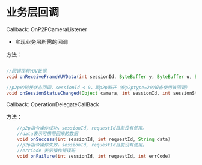 # 业务层回调

Callback: OnP2PCameraListener

- 实现业务层所需的回调

方法：

```java

//回调视频YUV数据
void onReceiveFrameYUVData(int sessionId, ByteBuffer y, ByteBuffer u, ByteBuffer v, int width, int height, long timestamp, Object camera)

//p2p的链接状态回调，sessionId < 0，即p2p断开（仅p2ptype=2的设备使用该回调）
void onSessionStatusChanged(Object camera, int sessionId, int sessionStatus)

```

Callback: OperationDelegateCallBack

方法：

```java
	//p2p指令操作成功，sessionId, requestId目前没有使用。
	//data表示可携带回来的数据
	void onSuccess(int sessionId, int requestId, String data)
	//p2p指令操作失败，sessionId, requestId目前没有使用。
	//errCode 表示操作错误码
	void onFailure(int sessionId, int requestId, int errCode)
```
